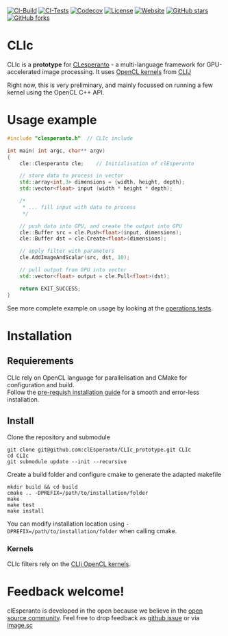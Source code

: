 [![CI-Build](https://github.com/clEsperanto/CLIc_prototype/actions/workflows/build.yml/badge.svg)](https://github.com/clEsperanto/CLIc_prototype/actions/workflows/build.yml)
[![CI-Tests](https://github.com/clEsperanto/CLIc_prototype/actions/workflows/tests_and_coverage.yml/badge.svg)](https://github.com/clEsperanto/CLIc_prototype/actions/workflows/tests_and_coverage.yml) 
[![Codecov](https://codecov.io/gh/clEsperanto/CLIc_prototype/branch/master/graph/badge.svg?token=QRSZHYDFIF)](https://codecov.io/gh/clEsperanto/CLIc_prototype)
[![License](https://img.shields.io/badge/license-BSD-informational)](https://github.com/clEsperanto/CLIc_prototype/blob/master/LICENSE)
[![Website](https://img.shields.io/website?url=http%3A%2F%2Fclesperanto.net)](http://clesperanto.net)
[![GitHub stars](https://img.shields.io/github/stars/clEsperanto/CLIc_prototype?style=social)](https://github.com/clEsperanto/CLIc_prototype)
[![GitHub forks](https://img.shields.io/github/forks/clEsperanto/CLIc_prototype?style=social)](https://github.com/clEsperanto/CLIc_prototype)

# CLIc

CLIc is a **prototype** for [CLesperanto](https://github.com/clEsperanto) - a multi-language framework for GPU-accelerated image processing. It uses [OpenCL kernels](https://github.com/clEsperanto/clij-opencl-kernels/tree/development/src/main/java/net/haesleinhuepf/clij/kernels) from [CLIJ](https://clij.github.io/)

Right now, this is very preliminary, and mainly focussed on running a few kernel using the OpenCL C++ API.

# Usage example

```c++
#include "clesperanto.h"  // CLIc include

int main( int argc, char** argv)
{
    cle::Clesperanto cle;    // Initialisation of clEsperanto

    // store data to process in vector
    std::array<int,3> dimensions = {width, height, depth};
    std::vector<float> input (width * height * depth); 

    /*
     * ... fill input with data to process  
     */

    // push data into GPU, and create the output into GPU
    cle::Buffer src = cle.Push<float>(input, dimensions);
    cle::Buffer dst = cle.Create<float>(dimensions);

    // apply filter with parameters
    cle.AddImageAndScalar(src, dst, 10);  

    // pull output from GPU into vector
    std::vector<float> output = cle.Pull<float>(dst); 

    return EXIT_SUCCESS;
}
```
See more complete example on usage by looking at the [operations tests](https://github.com/clEsperanto/CLIc_prototype/tree/master/tests).

# Installation

## Requierements

CLIc rely on OpenCL language for parallelisation and CMake for configuration and build.  
Follow the [pre-requish installation guide](./prerequish.md) for a smooth and error-less installation. 

## Install

Clone the repository and submodule
```
git clone git@github.com:clEsperanto/CLIc_prototype.git CLIc
cd CLIc
git submodule update --init --recursive
```

Create a build folder and configure cmake to generate the adapted makefile
```
mkdir build && cd build
cmake .. -DPREFIX=/path/to/installation/folder
make
make test
make install
```

You can modify installation location using `-DPREFIX=/path/to/installation/folder` when calling cmake.

### Kernels
CLIc filters rely on the [CLIj OpenCL kernels](https://github.com/clEsperanto/clij-opencl-kernels).

# Feedback welcome!
clEsperanto is developed in the open because we believe in the [open source community](https://clij.github.io/clij2-docs/community_guidelines). Feel free to drop feedback as [github issue](https://github.com/clEsperanto/CLIc_prototype/issues) or via [image.sc](https://image.sc)
